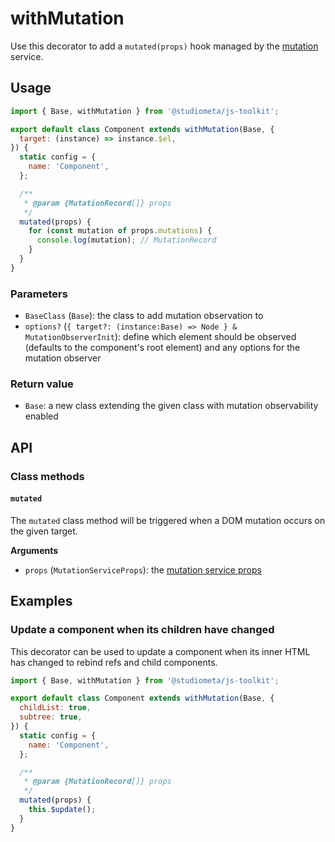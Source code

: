 # withMutation

Use this decorator to add a `mutated(props)` hook managed by the [mutation](/api/services/useMutation.html) service.

## Usage

```js twoslash
import { Base, withMutation } from '@studiometa/js-toolkit';

export default class Component extends withMutation(Base, {
  target: (instance) => instance.$el,
}) {
  static config = {
    name: 'Component',
  };

  /**
   * @param {MutationRecord[]} props
   */
  mutated(props) {
    for (const mutation of props.mutations) {
      console.log(mutation); // MutationRecord
    }
  }
}
```

### Parameters

- `BaseClass` (`Base`): the class to add mutation observation to
- `options?` (`{ target?: (instance:Base) => Node } & MutationObserverInit`): define which element should be observed (defaults to the component's root element) and any options for the mutation observer

### Return value

- `Base`: a new class extending the given class with mutation observability enabled

## API

### Class methods

#### `mutated`

The `mutated` class method will be triggered when a DOM mutation occurs on the given target.

**Arguments**

- `props` (`MutationServiceProps`): the [mutation service props](/api/services/useMutation.md#props)

## Examples

### Update a component when its children have changed

This decorator can be used to update a component when its inner HTML has changed to rebind refs and child components.

```js twoslash
import { Base, withMutation } from '@studiometa/js-toolkit';

export default class Component extends withMutation(Base, {
  childList: true,
  subtree: true,
}) {
  static config = {
    name: 'Component',
  };

  /**
   * @param {MutationRecord[]} props
   */
  mutated(props) {
    this.$update();
  }
}
```
